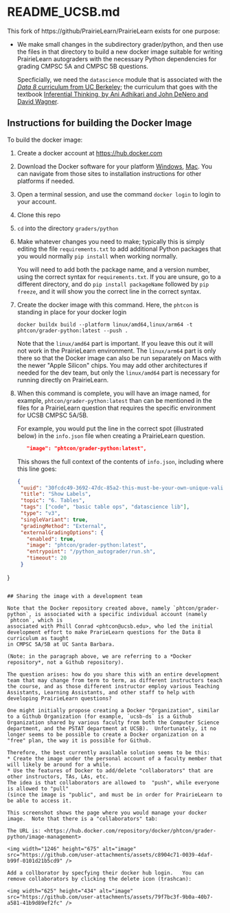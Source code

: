 # README_UCSB.md

This fork of https://github/PrairieLearn/PrairieLearn exists for one purpose:

* We make small changes in the subdirectory grader/python, and then use the files in that directory to build a new docker image suitable
  for writing PrairieLearn autograders with the necessary Python dependencies for grading CMPSC 5A and CMPSC 5B questions.

  Specficially, we need the `datascience` module that is associated with the [*Data 8* curriculum from UC Berkeley](https://www.data8.org); the curriculum that goes
  with the textbook [Inferential Thinking, by Ani Adhikari and John DeNero and David Wagner](https://inferentialthinking.com/chapters/intro.html).

## Instructions for building the Docker Image

To build the docker image:

1. Create a docker account at https://hub.docker.com
2. Download the Docker software for your platform [Windows](https://docs.docker.com/desktop/setup/install/windows-install/), [Mac](https://docs.docker.com/desktop/setup/install/mac-install/).  You can navigate from those sites to installation instructions for other platforms if needed.
3. Open a terminal session, and use the command `docker login` to login to your account.
4. Clone this repo
5. `cd` into the directory `graders/python`
6. Make whatever changes you need to make; typically this is simply editing the file `requirements.txt`
   to add additional Python packages that you would normally `pip install` when working normally.

   You will need to add both the package name, and a version number, using the correct syntax for `requirements.txt`.
   If you are unsure, go to a different directory, and do `pip install packageName` followed by `pip freeze`, and it will show you the correct line in the correct syntax.
7. Create the docker image with this command.  Here, the `phtcon` is standing in place for your docker login
   ```
   docker buildx build --platform linux/amd64,linux/arm64 -t phtcon/grader-python:latest --push .
   ```
   Note that the `linux/amd64` part is important.  If you leave this out it will not work in the PrairieLearn environment.  The `linux/arm64` part is
   only there so that the Docker image can also be run separately on Macs with the newer "Apple Silicon" chips.   You may add other architectures if
   needed for the dev team, but only the `linux/amd64` part is necessary for running directly on PrairieLearn.
8. When this command is complete, you will have an image named, for example, `phtcon/grader-python:latest` than can be mentioned in the files for a
   PrairieLearn question that requires the specific environment for UCSB CMPSC 5A/5B.

   For example, you would put the line in the correct spot (illustrated below) in the `info.json` file
   when creating a PrairieLearn question.

   ```json
      "image": "phtcon/grader-python:latest",
   ```

   This shows the full context of the contents of `info.json`, including where this line goes:
   
   ```json
   {
    "uuid": "30fcdc49-3692-47dc-85a2-this-must-be-your-own-unique-valid-uuid",
    "title": "Show Labels",
    "topic": "6. Tables",
    "tags": ["code", "basic table ops", "datascience lib"],
    "type": "v3",
    "singleVariant": true,
    "gradingMethod": "External",
    "externalGradingOptions": {
      "enabled": true,
      "image": "phtcon/grader-python:latest",
      "entrypoint": "/python_autograder/run.sh",
      "timeout": 20
    }
  }
  ```

## Sharing the image with a development team

Note that the Docker repository created above, namely `phtcon/grader-python`, is associated with a specific individual account (namely `phtcon`, which is
associated with Phill Conrad <phtcon@ucsb.edu>, who led the initial development effort to make PrarieLearn questions for the Data 8 curriculum as taught
in CMPSC 5A/5B at UC Santa Barbara.

(Note: in the paragraph above, we are referring to a *Docker repository*, not a Github repository).

The question arises: how do you share this with an entire development team that may change from term to term, as different instructors teach the course, and as those different instructor employ various Teaching Assistants, Learning Assistants, and other staff to help with developing PrairieLearn questions?

One might initially propose creating a Docker "Organization", similar to a Github Organization (for example, `ucsb-ds` is a Github Organization shared by various faculty from both the Computer Science department, and the PSTAT department at UCSB).  Unfortunately, it no longer seems to be possible to create a Docker organization on a "free" plan, the way it is possible for Github.   

Therefore, the best currently available solution seems to be this:
* Create the image under the personal account of a faculty member that will likely be around for a while.
* Use the features of Docker to add/delete "collaborators" that are other instructors, TAs, LAs, etc.
  The idea is that collaborators are allowed to  "push", while everyone is allowed to "pull"
  (since the image is "public", and must be in order for PrairieLearn to be able to access it.

This screenshot shows the page where you would manage your docker image.  Note that there is a "collaborators" tab:

The URL is: <https://hub.docker.com/repository/docker/phtcon/grader-python/image-management>

<img width="1246" height="675" alt="image" src="https://github.com/user-attachments/assets/c8904c71-0039-4daf-b99f-0101d21b5cd9" />

Add a collborator by specfying their docker hub login.   You can remove collaborators by clicking the delete icon (trashcan):

<img width="625" height="434" alt="image" src="https://github.com/user-attachments/assets/79f7bc3f-9b0a-40b7-a581-41b9d89ef2fc" />

